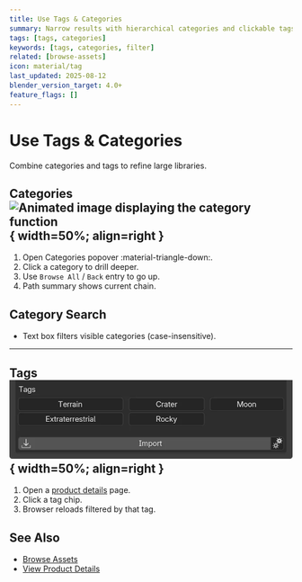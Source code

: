 ```yaml
---
title: Use Tags & Categories
summary: Narrow results with hierarchical categories and clickable tags.
tags: [tags, categories]
keywords: [tags, categories, filter]
related: [browse-assets]
icon: material/tag
last_updated: 2025-08-12
blender_version_target: 4.0+
feature_flags: []
---
```


# Use Tags & Categories

Combine categories and tags to refine large libraries.

## Categories ![Animated image displaying the category function](../assets/gifs/categories_example.webp){ width=50%; align=right }
1. Open Categories popover :material-triangle-down:.
2. Click a category to drill deeper.
3. Use `Browse All` / `Back` entry to go up.
4. Path summary shows current chain.

## Category Search
- Text box filters visible categories (case-insensitive).

---

## Tags ![Example of the tags UI](../assets/img/tags_ui_example.webp){ width=50%; align=right }
1. Open a [product details](view-product-details.md) page.
2. Click a tag chip.
3. Browser reloads filtered by that tag.

## See Also
- [Browse Assets](browse-assets.md)
- [View Product Details](view-product-details.md)
